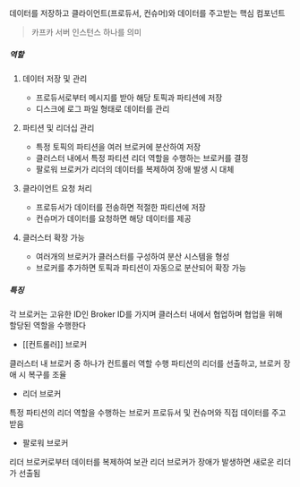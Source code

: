 
데이터를 저장하고 클라이언트(프로듀서, 컨슈머)와 데이터를 주고받는 핵심 컴포넌트
> 카프카 서버 인스턴스 하나를 의미

##### 역할

1. 데이터 저장 및 관리
	- 프로듀서로부터 메시지를 받아 해당 토픽과 파티션에 저장
	- 디스크에 로그 파일 형태로 데이터를 관리
2. 파티션 및 리더십 관리
	- 특정 토픽의 파티션을 여러 브로커에 분산하여 저장
	- 클러스터 내에서 특정 파티션 리더 역할을 수행하는 브로커를 결정
	- 팔로워 브로커가 리더의 데이터를 복제하여 장애 발생 시 대체

3. 클라이언트 요청 처리
	- 프로듀서가 데이터를 전송하면 적절한 파티션에 저장
	- 컨슈머가 데이터를 요청하면 해당 데이터를 제공
	

1. 클러스터 확장 가능
	- 여러개의 브로커가 클러스터를 구성하여 분산 시스템을 형성
	- 브로커를 추가하면 토픽과 파티션이 자동으로 분산되어 확장 가능
	

#####  특징

각 브로커는 고유한 ID인 Broker ID를 가지며 클러스터 내에서 협업하며 협업을 위해 할당된 역할을 수행한다

- [[컨트롤러]]  브로커

클러스터 내 브로커 중 하나가 컨트롤러 역할 수행
파티션의 리더를 선출하고, 브로커 장애 시 복구를 조율


- 리더 브로커

특정 파티션의 리더 역할을 수행하는 브로커
프로듀서 및 컨슈머와 직접 데이터를 주고받음


- 팔로워 브로커

리더 브로커로부터 데이터를 복제하여 보관
리더 브로커가 장애가 발생하면 새로운 리더가 선출됨


